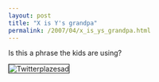 ```yaml
---
layout: post
title: "X is Y's grandpa"
permalink: /2007/04/x_is_ys_grandpa.html
---
```


<p>Is this a phrase the kids are using?</p>

<p><img border="1" alt="Twitterplazesad" title="Twitterplazesad" src="http://sippey.typepad.com/photos/uncategorized/2007/04/07/twitterplazesad.png" /> </p>


